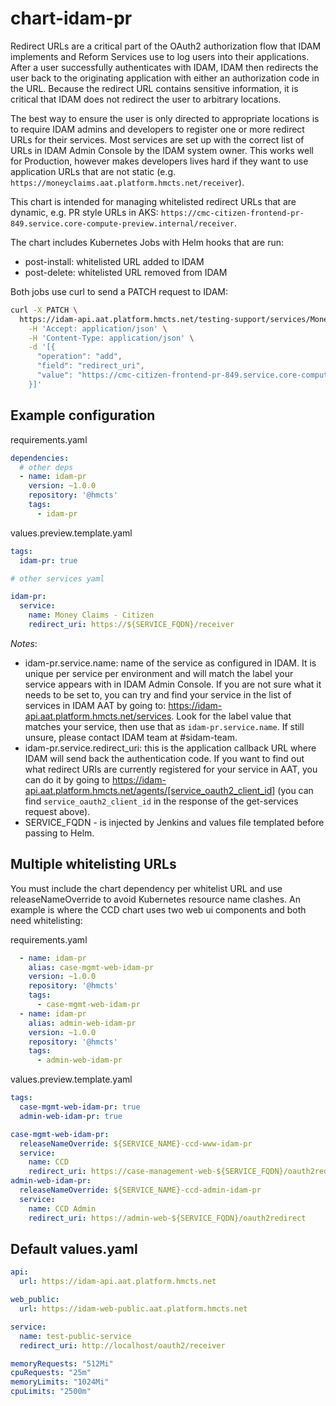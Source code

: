 # chart-idam-pr

Redirect URLs are a critical part of the OAuth2 authorization flow that IDAM implements and Reform Services use to log 
users into their applications. After a user successfully authenticates with IDAM, IDAM then redirects the user back to 
the originating application with either an authorization code in the URL. Because the redirect URL contains sensitive 
information, it is critical that IDAM does not redirect the user to arbitrary locations.

The best way to ensure the user is only directed to appropriate locations is to require IDAM admins and developers to 
register one or more redirect URLs for their services. Most services are set up with the correct list of URLs in IDAM 
Admin Console by the IDAM system owner. This works well for Production, however makes developers lives hard if they 
want to use application URLs that are not static (e.g. `https://moneyclaims.aat.platform.hmcts.net/receiver`). 

This chart is intended for managing whitelisted redirect URLs that are dynamic, e.g. PR style URLs in AKS: 
`https://cmc-citizen-frontend-pr-849.service.core-compute-preview.internal/receiver`.

The chart includes Kubernetes Jobs with Helm hooks that are run:
- post-install: whitelisted URL added to IDAM
- post-delete: whitelisted URL removed from IDAM

Both jobs use curl to send a PATCH request to IDAM:

```bash
curl -X PATCH \
  https://idam-api.aat.platform.hmcts.net/testing-support/services/Money%20Claims%20-%20Citizen \
    -H 'Accept: application/json' \
    -H 'Content-Type: application/json' \
    -d '[{
      "operation": "add",
      "field": "redirect_uri",
      "value": "https://cmc-citizen-frontend-pr-849.service.core-compute-preview.internal/receiver"
    }]'
```

## Example configuration

requirements.yaml
```yaml
dependencies:
  # other deps
  - name: idam-pr
    version: ~1.0.0
    repository: '@hmcts'
    tags:
      - idam-pr
```

values.preview.template.yaml
```yaml
tags:
  idam-pr: true

# other services yaml

idam-pr:
  service:
    name: Money Claims - Citizen
    redirect_uri: https://${SERVICE_FQDN}/receiver
```
*Notes*: 
- idam-pr.service.name: name of the service as configured in IDAM. It is unique per service per environment and will 
match the label your service appears with in IDAM Admin Console. If you are not sure what it needs to be set to, 
you can try and find your service in the list of services in IDAM AAT by going to: https://idam-api.aat.platform.hmcts.net/services. Look for the label value that matches your service, then use that as `idam-pr.service.name`. If still unsure, please contact IDAM team at #sidam-team.
- idam-pr.service.redirect_uri: this is the application callback URL where IDAM will send back the authentication code. If you want to find out what redirect URIs are currently registered for your service in AAT, you can do it by going to https://idam-api.aat.platform.hmcts.net/agents/[service_oauth2_client_id] (you can find `service_oauth2_client_id` in the response of the get-services request above).
- SERVICE_FQDN - is injected by Jenkins and values file templated before passing to Helm.

## Multiple whitelisting URLs

You must include the chart dependency per whitelist URL and use releaseNameOverride to avoid Kubernetes resource name clashes. An example is where the CCD chart uses two web ui components and both need whitelisting:

requirements.yaml
```yaml
  - name: idam-pr
    alias: case-mgmt-web-idam-pr
    version: ~1.0.0
    repository: '@hmcts'
    tags:
      - case-mgmt-web-idam-pr
  - name: idam-pr
    alias: admin-web-idam-pr
    version: ~1.0.0
    repository: '@hmcts'
    tags:
      - admin-web-idam-pr
```

values.preview.template.yaml
```yaml
tags:
  case-mgmt-web-idam-pr: true
  admin-web-idam-pr: true

case-mgmt-web-idam-pr:
  releaseNameOverride: ${SERVICE_NAME}-ccd-www-idam-pr
  service:
    name: CCD
    redirect_uri: https://case-management-web-${SERVICE_FQDN}/oauth2redirect
admin-web-idam-pr:
  releaseNameOverride: ${SERVICE_NAME}-ccd-admin-idam-pr
  service:
    name: CCD Admin
    redirect_uri: https://admin-web-${SERVICE_FQDN}/oauth2redirect
```

## Default values.yaml

```yaml
api:
  url: https://idam-api.aat.platform.hmcts.net

web_public:
  url: https://idam-web-public.aat.platform.hmcts.net

service:
  name: test-public-service
  redirect_uri: http://localhost/oauth2/receiver

memoryRequests: "512Mi"
cpuRequests: "25m"
memoryLimits: "1024Mi"
cpuLimits: "2500m"
```

